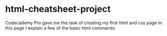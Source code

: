 # html-cheatsheet-project
Codecademy Pro gave me the task of creating my first html and css page
In this page I explain a few of the basic html commands
